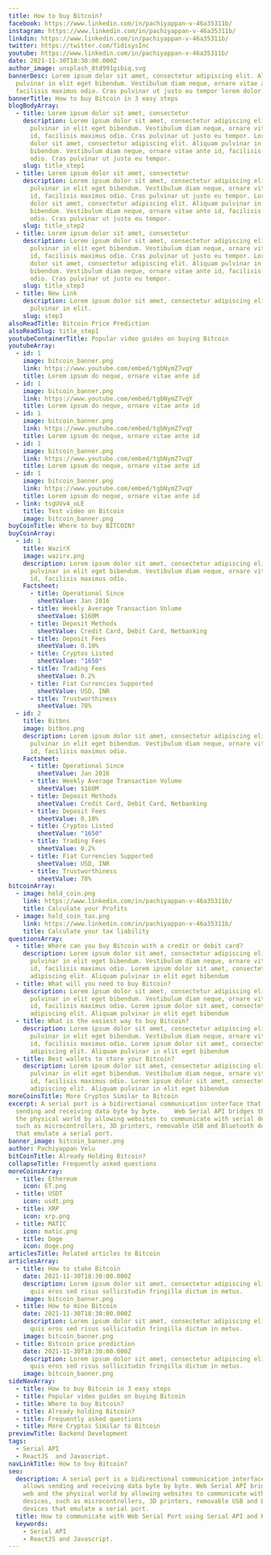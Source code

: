 ```yaml
---
title: How to buy Bitcoin?
facebook: https://www.linkedin.com/in/pachiyappan-v-46a35311b/
instagram: https://www.linkedin.com/in/pachiyappan-v-46a35311b/
linkdin: https://www.linkedin.com/in/pachiyappan-v-46a35311b/
twitter: https://twitter.com/fidisysInc
youtube: https://www.linkedin.com/in/pachiyappan-v-46a35311b/
date: 2021-11-30T18:30:00.000Z
author_image: unsplash_8td991gibiq.svg
bannerDesc: Lorem ipsum dolor sit amet, consectetur adipiscing elit. Aliquam
  pulvinar in elit eget bibendum. Vestibulum diam neque, ornare vitae ante id,
  facilisis maximus odio. Cras pulvinar ut justo eu tempor lorem dolor colon
bannerTitle: How to buy Bitcoin in 3 easy steps
blogBodyArray:
  - title: Lorem ipsum dolor sit amet, consectetur
    description: Lorem ipsum dolor sit amet, consectetur adipiscing elit. Aliquam
      pulvinar in elit eget bibendum. Vestibulum diam neque, ornare vitae ante
      id, facilisis maximus odio. Cras pulvinar ut justo eu tempor. Lorem ipsum
      dolor sit amet, consectetur adipiscing elit. Aliquam pulvinar in elit eget
      bibendum. Vestibulum diam neque, ornare vitae ante id, facilisis maximus
      odio. Cras pulvinar ut justo eu tempor.
    slug: title_step1
  - title: Lorem ipsum dolor sit amet, consectetur
    description: Lorem ipsum dolor sit amet, consectetur adipiscing elit. Aliquam
      pulvinar in elit eget bibendum. Vestibulum diam neque, ornare vitae ante
      id, facilisis maximus odio. Cras pulvinar ut justo eu tempor. Lorem ipsum
      dolor sit amet, consectetur adipiscing elit. Aliquam pulvinar in elit eget
      bibendum. Vestibulum diam neque, ornare vitae ante id, facilisis maximus
      odio. Cras pulvinar ut justo eu tempor.
    slug: title_step2
  - title: Lorem ipsum dolor sit amet, consectetur
    description: Lorem ipsum dolor sit amet, consectetur adipiscing elit. Aliquam
      pulvinar in elit eget bibendum. Vestibulum diam neque, ornare vitae ante
      id, facilisis maximus odio. Cras pulvinar ut justo eu tempor. Lorem ipsum
      dolor sit amet, consectetur adipiscing elit. Aliquam pulvinar in elit eget
      bibendum. Vestibulum diam neque, ornare vitae ante id, facilisis maximus
      odio. Cras pulvinar ut justo eu tempor.
    slug: title_step3
  - title: New Link
    description: Lorem ipsum dolor sit amet, consectetur adipiscing elit. Aliquam
      pulvinar in elit.
    slug: step3
alsoReadTitle: Bitcoin Price Prediction
alsoReadSlug: title_step1
youtubeContainerTitle: Popular video guides on buying Bitcoin
youtubeArray:
  - id: 1
    image: bitcoin_banner.png
    link: https://www.youtube.com/embed/tgbNymZ7vqY
    title: Lorem ipsum do neque, ornare vitae ante id
  - id: 1
    image: bitcoin_banner.png
    link: https://www.youtube.com/embed/tgbNymZ7vqY
    title: Lorem ipsum do neque, ornare vitae ante id
  - id: 1
    image: bitcoin_banner.png
    link: https://www.youtube.com/embed/tgbNymZ7vqY
    title: Lorem ipsum do neque, ornare vitae ante id
  - id: 1
    image: bitcoin_banner.png
    link: https://www.youtube.com/embed/tgbNymZ7vqY
    title: Lorem ipsum do neque, ornare vitae ante id
  - id: 1
    image: bitcoin_banner.png
    link: https://www.youtube.com/embed/tgbNymZ7vqY
    title: Lorem ipsum do neque, ornare vitae ante id
  - link: tsgUVv4_oLE
    title: Test video on Bitcoin
    image: bitcoin_banner.png
buyCoinTitle: Where to buy BITCOIN?
buyCoinArray:
  - id: 1
    title: WazirX
    image: wazirx.png
    description: Lorem ipsum dolor sit amet, consectetur adipiscing elit. Aliquam
      pulvinar in elit eget bibendum. Vestibulum diam neque, ornare vitae ante
      id, facilisis maximus odio.
    Factsheet:
      - title: Operational Since
        sheetValue: Jan 2016
      - title: Weekly Average Transaction Volume
        sheetValue: $160M
      - title: Deposit Methods
        sheetValue: Credit Card, Debit Card, Netbanking
      - title: Deposit Fees
        sheetValue: 0.10%
      - title: Cryptos Listed
        sheetValue: "1650"
      - title: Trading Fees
        sheetValue: 0.2%
      - title: Fiat Currencies Supported
        sheetValue: USD, INR
      - title: Trustworthiness
        sheetValue: 78%
  - id: 2
    title: Bitbns
    image: bitbns.png
    description: Lorem ipsum dolor sit amet, consectetur adipiscing elit. Aliquam
      pulvinar in elit eget bibendum. Vestibulum diam neque, ornare vitae ante
      id, facilisis maximus odio.
    Factsheet:
      - title: Operational Since
        sheetValue: Jan 2016
      - title: Weekly Average Transaction Volume
        sheetValue: $160M
      - title: Deposit Methods
        sheetValue: Credit Card, Debit Card, Netbanking
      - title: Deposit Fees
        sheetValue: 0.10%
      - title: Cryptos Listed
        sheetValue: "1650"
      - title: Trading Fees
        sheetValue: 0.2%
      - title: Fiat Currencies Supported
        sheetValue: USD, INR
      - title: Trustworthiness
        sheetValue: 78%
bitcoinArray:
  - image: hold_coin.png
    link: https://www.linkedin.com/in/pachiyappan-v-46a35311b/
    title: Calculate your Profits
  - image: hold_coin_tax.png
    link: https://www.linkedin.com/in/pachiyappan-v-46a35311b/
    title: Calculate your tax liability
questionsArray:
  - title: Where can you buy Bitcoin with a credit or debit card?
    description: Lorem ipsum dolor sit amet, consectetur adipiscing elit. Aliquam
      pulvinar in elit eget bibendum. Vestibulum diam neque, ornare vitae ante
      id, facilisis maximus odio. Lorem ipsum dolor sit amet, consectetur
      adipiscing elit. Aliquam pulvinar in elit eget bibendum
  - title: What will you need to buy Bitcoin?
    description: Lorem ipsum dolor sit amet, consectetur adipiscing elit. Aliquam
      pulvinar in elit eget bibendum. Vestibulum diam neque, ornare vitae ante
      id, facilisis maximus odio. Lorem ipsum dolor sit amet, consectetur
      adipiscing elit. Aliquam pulvinar in elit eget bibendum
  - title: What is the easiest way to buy Bitcoin?
    description: Lorem ipsum dolor sit amet, consectetur adipiscing elit. Aliquam
      pulvinar in elit eget bibendum. Vestibulum diam neque, ornare vitae ante
      id, facilisis maximus odio. Lorem ipsum dolor sit amet, consectetur
      adipiscing elit. Aliquam pulvinar in elit eget bibendum
  - title: Best wallets to store your Bitcoin?
    description: Lorem ipsum dolor sit amet, consectetur adipiscing elit. Aliquam
      pulvinar in elit eget bibendum. Vestibulum diam neque, ornare vitae ante
      id, facilisis maximus odio. Lorem ipsum dolor sit amet, consectetur
      adipiscing elit. Aliquam pulvinar in elit eget bibendum
moreCoinsTitle: More Cryptos Similar to Bitcoin
excerpt: A serial port is a bidirectional communication interface that allows
  sending and receiving data byte by byte.    Web Serial API bridges the web and
  the physical world by allowing websites to communicate with serial devices,
  such as microcontrollers, 3D printers, removable USB and Bluetooth devices
  that emulate a serial port.
banner_image: bitcoin_banner.png
author: Pachiyappan Velu
bitCoinTitle: Already Holding Bitcoin?
collapseTitle: Frequently asked questions
moreCoinsArray:
  - title: Ethereum
    icon: ET.png
  - title: USDT
    icon: usdt.png
  - title: XRP
    icon: xrp.png
  - title: MATIC
    icon: matic.png
  - title: Doge
    icon: doge.png
articlesTitle: Related articles to Bitcoin
articlesArray:
  - title: How to stake Bitcoin
    date: 2021-11-30T18:30:00.000Z
    description: Lorem ipsum dolor sit amet, consectetur adipiscing elit. Maecenas
      quis eros sed risus sollicitudin fringilla dictum in metus.
    image: bitcoin_banner.png
  - title: How to mine Bitcoin
    date: 2021-11-30T18:30:00.000Z
    description: Lorem ipsum dolor sit amet, consectetur adipiscing elit. Maecenas
      quis eros sed risus sollicitudin fringilla dictum in metus.
    image: bitcoin_banner.png
  - title: Bitcoin price prediction
    date: 2021-11-30T18:30:00.000Z
    description: Lorem ipsum dolor sit amet, consectetur adipiscing elit. Maecenas
      quis eros sed risus sollicitudin fringilla dictum in metus.
    image: bitcoin_banner.png
sideNavArray:
  - title: How to buy Bitcoin in 3 easy steps
  - title: Popular video guides on buying Bitcoin
  - title: Where to buy Bitcoin?
  - title: Already holding Bitcoin?
  - title: Frequently asked questions
  - title: More Cryptos Similar to Bitcoin
previewTitle: Backend Development
tags:
  - Serial API
  - ReactJS  and Javascript.
navLinkTitle: How to buy Bitcoin?
seo:
  description: A serial port is a bidirectional communication interface that
    allows sending and receiving data byte by byte. Web Serial API bridges the
    web and the physical world by allowing websites to communicate with serial
    devices, such as microcontrollers, 3D printers, removable USB and Bluetooth
    devices that emulate a serial port.
  title: How to communicate with Web Serial Port using Serial API and Reactjs.
  keywords:
    - Serial API
    - ReactJS and Javascript.
---
```

